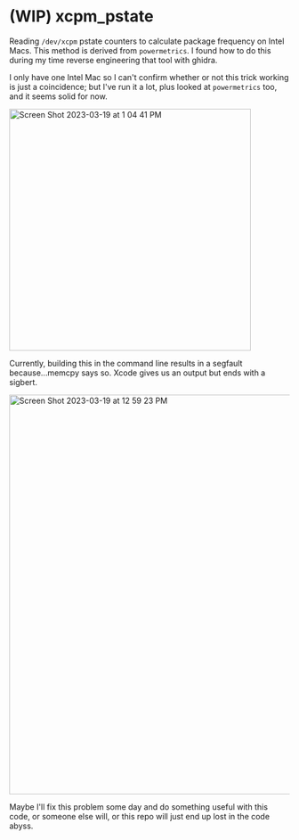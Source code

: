 # (WIP) xcpm_pstate
Reading `/dev/xcpm` pstate counters to calculate package frequency on Intel Macs. This method is derived from `powermetrics`. I found how to do this during my time reverse engineering that tool with ghidra.

I only have one Intel Mac so I can't confirm whether or not this trick working is just a coincidence; but I've run it a lot, plus looked at `powermetrics` too, and it seems solid for now.

<img width="434" alt="Screen Shot 2023-03-19 at 1 04 41 PM" src="https://user-images.githubusercontent.com/83843298/226205957-feaa9fd0-e243-432f-9b3d-6b699777b42b.png">

Currently, building this in the command line results in a segfault because...memcpy says so. Xcode gives us an output but ends with a sigbert. 


<img width="717" alt="Screen Shot 2023-03-19 at 12 59 23 PM" src="https://user-images.githubusercontent.com/83843298/226205952-4bcd97d5-386d-4ccd-b517-a8d4b837cd8c.png">

Maybe I'll fix this problem some day and do something useful with this code, or someone else will, or this repo will just end up lost in the code abyss.
